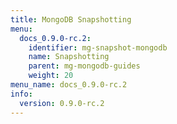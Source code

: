 ```yaml
---
title: MongoDB Snapshotting
menu:
  docs_0.9.0-rc.2:
    identifier: mg-snapshot-mongodb
    name: Snapshotting
    parent: mg-mongodb-guides
    weight: 20
menu_name: docs_0.9.0-rc.2
info:
  version: 0.9.0-rc.2
---
```


